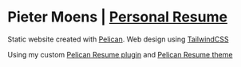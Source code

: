 # Pieter Moens | [Personal Resume](https://resume.pietermoens.be)

Static website created with [Pelican](https://getpelican.com/). Web design using [TailwindCSS](https://tailwindcss.com/)

Using my custom [Pelican Resume plugin]() and [Pelican Resume theme]()
